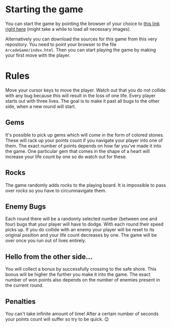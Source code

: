 # Starting the game
You can start the game by pointing the browser of your choice to [this link right here](https://rawgit.com/mfm92/WebDevExercises/master/ArcadeGame/index.html) (might take a while to load all necessary images).

Alternatively you can download the sources for this game from this very repository. You need to point your browser to the file `ArcadeGame/index.html`. Then you can start playing the game by making your first move with the player.

# Rules
Move your cursor keys to move the player. Watch out that you do not collide with any bug because this will result in the loss of one life. Every player starts out with three lives. The goal is to make it past all bugs to the other side, when a new round will start.

## Gems
It's possible to pick up gems which will come in the form of colored stones. These will rack up your points count if you navigate your player into one of them. The exact number of points depends on how far you've made it into the game.
One particular gem that comes in the shape of a heart will increase your life count by one so do watch out for these.

## Rocks
The game randomly adds rocks to the playing board. It is impossible to pass over rocks so you have to circumnavigate them.

## Enemy Bugs
Each round there will be a randomly selected number (between one and four) bugs that your player will have to dodge. With each round their speed picks up. If you do collide with an enemy your player will be reset to its original position and your life count decreases by one. The game will be over once you run out of lives entirely.

## Hello from the other side...
You will collect a bonus by successfully crossing to the safe shore. This bonus will be higher the further you make it into the game. The exact number of won points also depends on the number of enemies present in the current round.

## Penalties
You can't take infinite amount of time! After a certain number of seconds your points count will suffer so try to be quick. 😉
